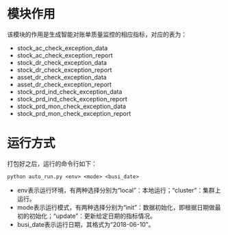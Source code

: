# 模块作用

该模块的作用是生成智能对账单质量监控的相应指标，对应的表为：

* stock_ac_check_exception_data
* stock_ac_check_exception_report
* stock_dr_check_exception_data
* stock_dr_check_exception_report
* asset_dr_check_exception_data
* asset_dr_check_exception_report
* stock_prd_ind_check_exception_data
* stock_prd_ind_check_exception_report
* stock_prd_mon_check_exception_data
* stock_prd_mon_check_exception_report


# 运行方式

打包好之后，运行的命令行如下：

```
python auto_run.py <env> <mode> <busi_date>
```

* env表示运行环境，有两种选择分别为“local”：本地运行；“cluster”：集群上运行。
* mode表示运行模式，有两种选择分别为“init”：数据初始化，即根据日期做最初的初始化；“update”：更新给定日期的指标情况。
* busi_date表示运行日期，其格式为“2018-06-10”。
